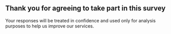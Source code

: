 ## Thank you for agreeing to take part in this survey

Your responses will be treated in confidence and used only for analysis purposes to help us improve our services.